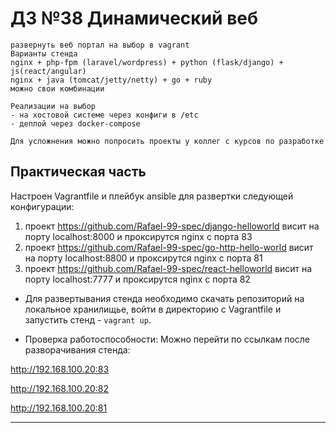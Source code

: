 # ДЗ №38 Динамический веб
```
развернуть веб портал на выбор в vagrant
Варианты стенда
nginx + php-fpm (laravel/wordpress) + python (flask/django) + js(react/angular)
nginx + java (tomcat/jetty/netty) + go + ruby
можно свои комбинации

Реализации на выбор
- на хостовой системе через конфиги в /etc
- деплой через docker-compose

Для усложнения можно попросить проекты у коллег с курсов по разработке
```

## Практическая часть

Настроен Vagrantfile и плейбук ansible для развертки следующей конфигурации:
1) проект https://github.com/Rafael-99-spec/django-helloworld висит на порту localhost:8000 и проксирутся nginx с порта 83
2) проект https://github.com/Rafael-99-spec/go-http-hello-world висит на порту localhost:8800 и проксирутся nginx с порта 81
3) проект https://github.com/Rafael-99-spec/react-helloworld висит на порту localhost:7777 и проксирутся nginx с порта 82


- Для развертывания стенда необходимо скачать репозиторий на локальное хранилищье, войти в директорию с Vagrantfile и запустить стенд - ```vagrant up```.

- Проверка работоспособности:
Можно перейти по ссылкам после разворачивания стенда: 

http://192.168.100.20:83 

http://192.168.100.20:82 

http://192.168.100.20:81 

---

